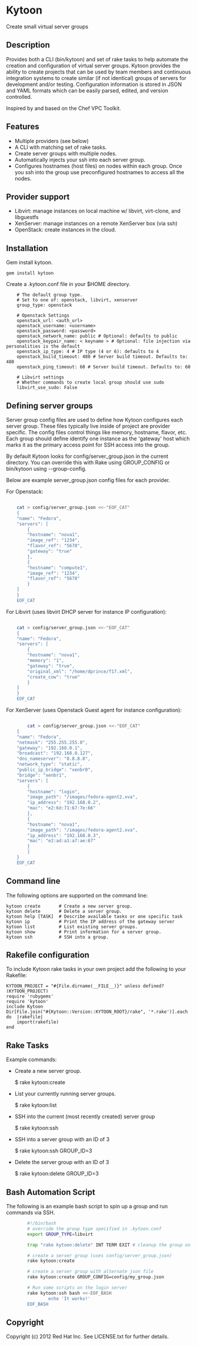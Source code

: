 # Kytoon

Create small virtual server groups

## Description

Provides both a CLI (bin/kytoon) and set of rake tasks to help automate the creation and configuration of virtual server groups. Kytoon provides the ability to create projects that can be used by team members and continuous integration systems to create similar (if not identical) groups of servers for development and/or testing. Configuration information is stored in JSON and YAML formats which can be easily parsed, edited, and version controlled.

Inspired by and based on the Chef VPC Toolkit.

## Features

* Multiple providers (see below)
* A CLI with matching set of rake tasks.
* Create server groups with multiple nodes.
* Automatically injects your ssh into each server group.
* Configures hostnames (host files) on nodes within each group. Once you ssh
  into the group use preconfigured hostnames to access all the nodes.

## Provider support

- Libvirt: manage instances on local machine w/ libvirt, virt-clone, and libguestfs
- XenServer: manage instances on a remote XenServer box (via ssh)
- OpenStack: create instances in the cloud.

## Installation

Gem install kytoon.

    gem install kytoon

Create a .kytoon.conf file in your $HOME directory.

        # The default group type.
        # Set to one of: openstack, libvirt, xenserver
        group_type: openstack

        # Openstack Settings
        openstack_url: <auth_url>
        openstack_username: <username>
        openstack_password: <password>
        openstack_network_name: public # Optional: defaults to public
        openstack_keypair_name: < keyname > # Optional: file injection via personalities is the default
        openstack_ip_type: 4 # IP type (4 or 6): defaults to 4
        openstack_build_timeout: 480 # Server build timeout. Defaults to: 480
        openstack_ping_timeout: 60 # Server build timeout. Defaults to: 60

        # Libvirt settings
        # Whether commands to create local group should use sudo
        libvirt_use_sudo: False

## Defining server groups

Server group config files are used to define how Kytoon configures
each server group.  These files typically live inside of project are
provider specific. The config files control things like memory, hostname,
flavor, etc. Each group should define identify one instance as the 'gateway' host which marks it as the primary access point for SSH access into the group.

By default Kytoon looks for config/server_group.json in the current directory.
You can override this with Rake using GROUP_CONFIG or bin/kytoon using --group-config.

Below are example server_group.json config files for each provider.

For Openstack:

```bash

	cat > config/server_group.json <<-"EOF_CAT"
	{
	"name": "Fedora",
	"servers": [
		{
		"hostname": "nova1",
		"image_ref": "1234",
		"flavor_ref": "5678",
		"gateway": "true"
		},
		{
		"hostname": "compute1",
		"image_ref": "1234",
		"flavor_ref": "5678"
		}
	]
	}
	EOF_CAT
```

For Libvirt (uses libvirt DHCP server for instance IP configuration):

```bash

	cat > config/server_group.json <<-"EOF_CAT"
	{
	"name": "Fedora",
	"servers": [
		{
		"hostname": "nova1",
		"memory": "1",
		"gateway": "true",
		"original_xml": "/home/dprince/f17.xml",
		"create_cow": "true"
		}
	]
	}
	EOF_CAT
```

For XenServer (uses Openstack Guest agent for instance configuration):
```bash

        cat > config/server_group.json <<-"EOF_CAT"
	{
	"name": "Fedora",
	"netmask": "255.255.255.0",
	"gateway": "192.168.0.1",
	"broadcast": "192.168.0.127",
	"dns_nameserver": "8.8.8.8",
	"network_type": "static",
	"public_ip_bridge": "xenbr0",
	"bridge": "xenbr1",
	"servers": [
		{
		"hostname": "login",
		"image_path": "/images/fedora-agent2.xva",
		"ip_address": "192.168.0.2",
		"mac": "e2:6d:71:67:7e:66"
		},
		{
		"hostname": "nova1",
		"image_path": "/images/fedora-agent2.xva",
		"ip_address": "192.168.0.3",
		"mac": "e2:ad:a1:a7:ae:67"
		}
	    ]
	}
	EOF_CAT
```

## Command line

The following options are supported on the command line:

	kytoon create       # Create a new server group.
	kytoon delete       # Delete a server group.
	kytoon help [TASK]  # Describe available tasks or one specific task
	kytoon ip           # Print the IP address of the gateway server
	kytoon list         # List existing server groups.
	kytoon show         # Print information for a server group.
	kytoon ssh          # SSH into a group.

## Rakefile configuration

To include Kytoon rake tasks in your own project add the following to your
Rakefile:

	KYTOON_PROJECT = "#{File.dirname(__FILE__)}" unless defined?(KYTOON_PROJECT)
	require 'rubygems'
	require 'kytoon'
	include Kytoon
	Dir[File.join("#{Kytoon::Version::KYTOON_ROOT}/rake", '*.rake')].each do  |rakefile|
		import(rakefile)
	end

## Rake Tasks

Example commands:

* Create a new server group.

	$ rake kytoon:create

* List your currently running server groups.

	$ rake kytoon:list

* SSH into the current (most recently created) server group

	$ rake kytoon:ssh

* SSH into a server group with an ID of 3

	$ rake kytoon:ssh GROUP_ID=3

* Delete the server group with an ID of 3

	$ rake kytoon:delete GROUP_ID=3


## Bash Automation Script

The following is an example bash script to spin up a group and run commands via SSH.

```bash
        #!/bin/bash
        # override the group type specified in .kytoon.conf
        export GROUP_TYPE=libvirt

        trap "rake kytoon:delete" INT TERM EXIT # cleanup the group on exit

        # create a server group (uses config/server_group.json)
        rake kytoon:create

        # create a server group with alternate json file
        rake kytoon:create GROUP_CONFIG=config/my_group.json

        # Run some scripts on the login server
        rake kytoon:ssh bash <<-EOF_BASH
                echo 'It works!'
        EOF_BASH
```

## Copyright

Copyright (c) 2012 Red Hat Inc. See LICENSE.txt for further details.
